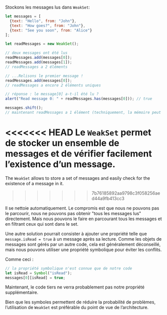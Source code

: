 Stockons les messages lus dans `WeakSet`:

```js run
let messages = [
  {text: "Hello", from: "John"},
  {text: "How goes?", from: "John"},
  {text: "See you soon", from: "Alice"}
];

let readMessages = new WeakSet();

// deux messages ont été lus
readMessages.add(messages[0]);
readMessages.add(messages[1]);
// readMessages a 2 éléments

// ...Relisons le premier message !
readMessages.add(messages[0]);
// readMessages a encore 2 éléments uniques

// réponse : le message[0] a-t-il été lu ?
alert("Read message 0: " + readMessages.has(messages[0])); // true

messages.shift();
// maintenant readMessages a 1 élément (techniquement, la mémoire peut être nettoyée plus tard)
```

<<<<<<< HEAD
Le `WeakSet` permet de stocker un ensemble de messages et de vérifier facilement l’existence d’un message.
=======
The `WeakSet` allows to store a set of messages and easily check for the existence of a message in it.
>>>>>>> 7b76185892aa9798c3f058256aed44a9fb413cc3

Il se nettoie automatiquement. Le compromis est que nous ne pouvons pas le parcourir, nous ne pouvons pas obtenir "tous les messages lus" directement. Mais nous pouvons le faire en parcourant tous les messages et en filtrant ceux qui sont dans le set.

Une autre solution pourrait consister à ajouter une propriété telle que `message.isRead = true` à un message après sa lecture. Comme les objets de messages sont gérés par un autre code, cela est généralement déconseillé, mais nous pouvons utiliser une propriété symbolique pour éviter les conflits.

Comme ceci :
```js
// la propriété symbolique n'est connue que de notre code
let isRead = Symbol("isRead");
messages[0][isRead] = true;
```

Maintenant, le code tiers ne verra probablement pas notre propriété supplémentaire.

Bien que les symboles permettent de réduire la probabilité de problèmes, l’utilisation de `WeakSet` est préférable du point de vue de l’architecture.
